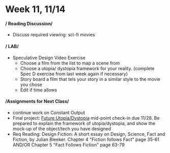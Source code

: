 # Week 11, 11/14


#### / Reading Discussion/

* Discuss required viewing: sci-fi movies  

#### / LAB/ 

* Speculative Design Video Exercise
  * Choose a film from the list to map a scene from
  * Choose a utopia/ dystopia framework for your reality. (complete Spec D exercise from last week again if necessary)
  * Story board a film that tels your story in a similar style to the movie you chose
  * Edit if time allows

#### /Assignments for Next Class/

* continue work on Constant Output 
* Final project: [Future Utopia/Dystopia](future.md) mid-point check-in due 11/28. Be prepared to explain the framework of utopia/dystopia, and show the mock-up of the object/tech you have designed 
* Req Reading: Design Fiction: A short essay on Design, Science, Fact and Fiction, by Julian Bleeker. Chapter 4 "Fiction follows Fact" page 35-61 AND/OR Chapter 5 "Fact Follows Fiction" page 63-79

